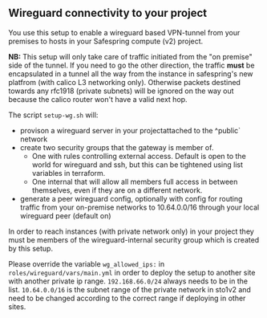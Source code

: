 Wireguard connectivity to your project
---------------------------------------

You use this setup to enable a wireguard based VPN-tunnel
from your premises to hosts in your Safespring compute (v2)
project.

**NB:** This setup will only take care of traffic initiated from the "on premise" side of the tunnel.
If you need to go the other direction, the traffic **must** be encapsulated in a tunnel all the way from
the instance in safespring's new platfrom (with calico L3 networking only). Otherwise packets destined
towards any rfc1918 (private subnets) will be ignored on the way out because the calico router won't have
a valid next hop.

The script `setup-wg.sh` will:

- provison a wireguard server in your projectattached to the ^public` network
- create two security groups that the gateway is member of.
  - One with rules controlling external access. Default is open to the world for wireguard and ssh, but this can be tightened using list variables in terraform.
  - One internal that will allow all members full access in between themselves, even if they are on a different network.
- generate a peer wireguard config, optionally with config for routing traffic from your on-premise networks to 10.64.0.0/16 through your local wireguard peer (default on) 

In order to reach instances (with private network only) in your project they must be members of the wireguard-internal security group which is created by this setup.

Please override the variable `wg_allowed_ips:` in
`roles/wireguard/vars/main.yml` in order to deploy the setup to another site
with another private ip range. `192.168.66.0/24` always needs to be in the
list. `10.64.0.0/16` is the subnet range of the private network in sto1v2 and
need to be changed according to the correct range if deploying in other sites.

